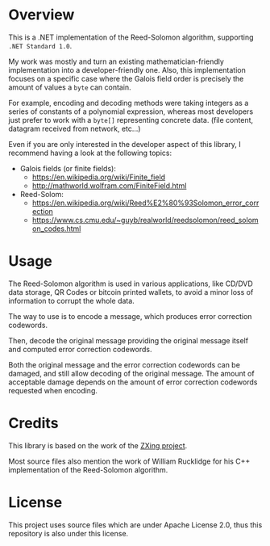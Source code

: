 # Overview

This is a .NET implementation of the Reed-Solomon algorithm, supporting `.NET Standard 1.0`.

My work was mostly and turn an existing mathematician-friendly implementation into a developer-friendly one.
Also, this implementation focuses on a specific case where the Galois field order is precisely the amount of values a `byte` can contain.

For example, encoding and decoding methods were taking integers as a series of constants of a polynomial expression, whereas most developers just prefer to work with a `byte[]` representing concrete data. (file content, datagram received from network, etc...)

Even if you are only interested in the developer aspect of this library, I recommend having a look at the following topics:

- Galois fields (or finite fields):
  - https://en.wikipedia.org/wiki/Finite_field
  - http://mathworld.wolfram.com/FiniteField.html
- Reed-Solom:
  - https://en.wikipedia.org/wiki/Reed%E2%80%93Solomon_error_correction
  - https://www.cs.cmu.edu/~guyb/realworld/reedsolomon/reed_solomon_codes.html

# Usage

The Reed-Solomon algorithm is used in various applications, like CD/DVD data storage, QR Codes or bitcoin printed wallets, to avoid a minor loss of information to corrupt the whole data.

The way to use is to encode a message, which produces error correction codewords.

Then, decode the original message providing the original message itself and computed error correction codewords.

Both the original message and the error correction codewords can be damaged, and still allow decoding of the original message.
The amount of acceptable damage depends on the amount of error correction codewords requested when encoding.

# Credits

This library is based on the work of the [ZXing project](https://github.com/zxing/zxing).

Most source files also mention the work of William Rucklidge for his C++ implementation of the Reed-Solomon algorithm.

# License

This project uses source files which are under Apache License 2.0, thus this repository is also under this license.
